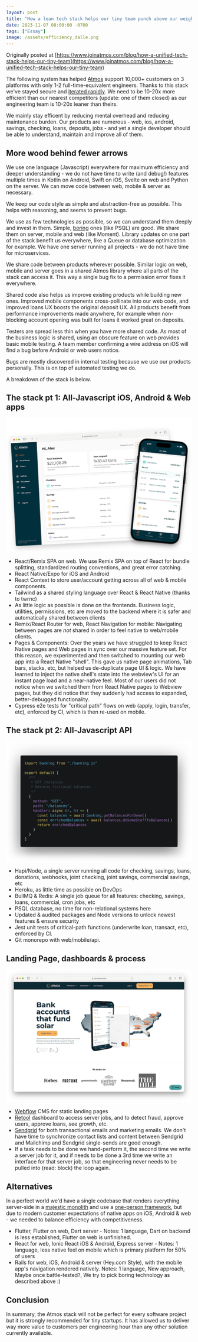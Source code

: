 ```yaml
---
layout: post
title: "How a lean tech stack helps our tiny team punch above our weight"
date: 2023-11-07 08:00:00 -0700
tags: ["Essay"]
image: /assets/efficiency_dalle.png
---
```


Originally posted at [https://www.joinatmos.com/blog/how-a-unified-tech-stack-helps-our-tiny-team](https://www.joinatmos.com/blog/how-a-unified-tech-stack-helps-our-tiny-team)

The following system has helped [Atmos](https://www.joinatmos.com) support 10,000+ customers on 3 platforms with only 1-2 full-time-equivalent engineers. Thanks to this stack we've stayed secure and [iterated rapidly](http://paulgraham.com/avg.html). We need to be 10-20x more efficient than our nearest competitors (update: one of them closed) as our engineering team is 10-20x leaner than theirs.

We mainly stay efficent by reducing mental overhead and reducing maintenance burden. Our products are numerous - web, ios, android, savings, checking, loans, deposits, jobs - and yet a single developer should be able to understand, maintain and improve all of them.

## More wood behind fewer arrows

We use one language (Javascript) everywhere for maximum efficiency and deeper understanding - we do not have time to write (and debug!) features multiple times in Kotlin on Android, Swift on iOS, Svelte on web and Python on the server. We can move code between web, mobile & server as necessary.

We keep our code style as simple and abstraction-free as possible. This helps with reasoning, and seems to prevent bugs.

We use as few technologies as possible, so we can understand them deeply and invest in them. Simple, [boring](https://boringtechnology.club/) ones (like PSQL) are good. We share them on server, mobile and web (like Moment). Library updates on one part of the stack benefit us everywhere, like a Queue or database optimization for example. We have one server running all projects - we do not have time for microservices.

We share code between products wherever possible. Similar logic on web, mobile and server goes in a shared Atmos library where all parts of the stack can access it. This way a single bug fix to a permission error fixes it everywhere.

Shared code also helps us improve existing products while building new ones. Improved mobile components cross-pollinate into our web code, and improved loans UX boosts the original deposit UX. All products benefit from performance improvements made anywhere, for example when non-blocking account opening was built for loans it worked great on deposits.

Testers are spread less thin when you have more shared code. As most of the business logic is shared, using an obscure feature on web provides basic mobile testing. A team member confirming a wire address on iOS will find a bug before Android or web users notice.

Bugs are mostly discovered in internal testing because we use our products personally. This is on top of automated testing we do.

A breakdown of the stack is below.

## The stack pt 1: All-Javascript iOS, Android & Web apps

![](/assets/efficiency/stack2.jpg)

- React/Remix SPA on web. We use Remix SPA on top of React for bundle splitting, standardized routing conventions, and great error catching.
- React Native/Expo for iOS and Android
- React Context to store user/account getting across all of web & mobile components.
- Tailwind as a shared styling language over React & React Native (thanks to twrnc)
- As little logic as possible is done on the frontends. Business logic, utilities, permissions, etc are moved to the backend where it is safer and automatically shared between clients
- Remix/React Router for web, React Navigation for mobile: Navigating between pages are _not_ shared in order to feel native to web/mobile clients.
- Pages & Components: Over the years we have struggled to keep React Native pages and Web pages in sync over our massive feature set. For this reason, we experimented and then switched to mounting our web app into a React Native "shell". This gave us native page animations, Tab bars, stacks, etc, but helped us de-duplicate page UI & logic. We have learned to inject the native shell's state into the webview's UI for an instant page load and a near-native feel. Most of our users did not notice when we switched them from React Native pages to Webview pages, but they did notice that they suddenly had access to expanded, better-debugged functionality.
- Cypress e2e tests for "critical path" flows on web (apply, login, transfer, etc), enforced by CI, which is then re-used on mobile.

## The stack pt 2: All-Javascript API

![](/assets/efficiency/api.jpg)

- Hapi/Node, a single server running all code for checking, savings, loans, donations, webhooks, joint checking, joint savings, commercial savings, etc
- Heroku, as little time as possible on DevOps
- BullMQ & Redis: A single job queue for all features: checking, savings, loans, commercial, cron jobs, etc
- PSQL database, no time for non-relational systems here
- Updated & audited packages and Node versions to unlock newest features & ensure security
- Jest unit tests of critical-path functions (underwrite loan, transact, etc), enforced by CI.
- Git monorepo with web/mobile/api. 

## Landing Page, dashboards & process

![](/assets/efficiency/landing_page2.png)

- [Webflow](https://webflow.com) CMS for static landing pages
- [Retool](https://retool.com) dashboard to access server jobs, and to detect fraud, approve users, approve loans, see growth, etc.
- [Sendgrid](https://sendgrid.com) for both transactional emails and marketing emails. We don't have time to synchronize contact lists and content between Sendgrid and Mailchimp and Sendgrid single-sends are good enough.
- If a task needs to be done we hand-perform it, the second time we write a server job for it, and if needs to be done a 3rd time we write an interface for that server job, so that engineering never needs to be pulled into (read: block) the loop again.

## Alternatives

In a perfect world we'd have a single codebase that renders everything server-side in a [majestic monolith](/a-node-js-developer-discovers-rails/) and use a [one-person framework](https://world.hey.com/dhh/the-one-person-framework-711e6318), but due to modern customer expectations of native apps on iOS, Android & web - we needed to balance efficiency with competitiveness.

- Flutter, Flutter on web, Dart server - Notes: 1 language, Dart on backend is less established, Flutter on web is unfinished.
- React for web, Ionic React iOS & Android, Express server - Notes: 1 language, less native feel on mobile which is primary platform for 50% of users
- Rails for web, iOS, Android & server (Hey.com Style), with the mobile app's navigation rendered natively. Notes: 1 language, New approach, Maybe once battle-tested?, We try to pick boring technology as described above :)

## Conclusion

In summary, the Atmos stack will not be perfect for every software project but it is strongly recommended for tiny startups. It has allowed us to deliver way more value to customers per engineering hour than any other solution currently available.

